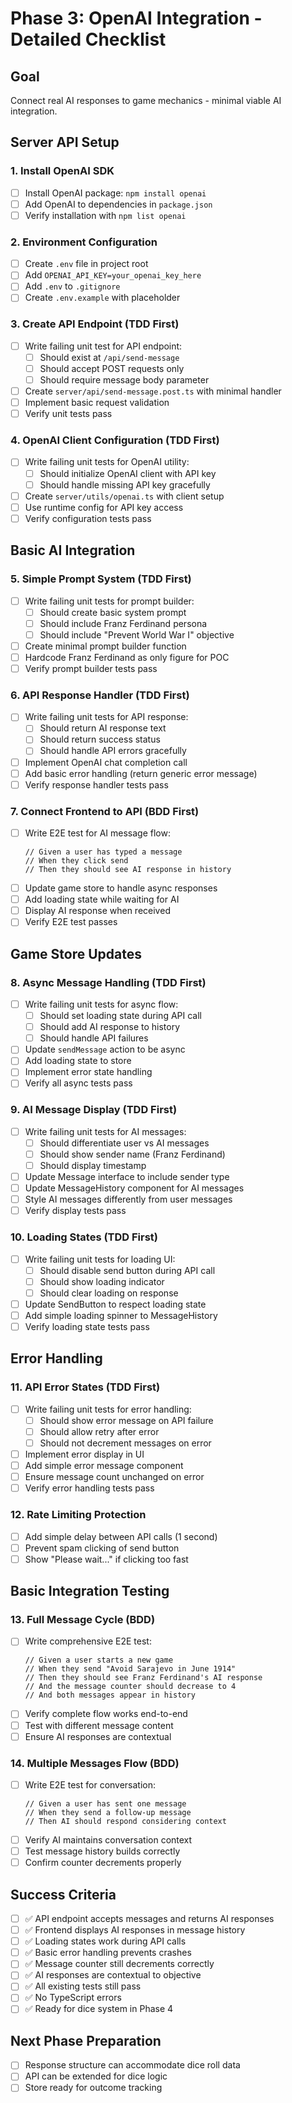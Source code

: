 # Phase 3: OpenAI Integration - Detailed Checklist

## Goal
Connect real AI responses to game mechanics - minimal viable AI integration.

## Server API Setup

### 1. Install OpenAI SDK
- [ ] Install OpenAI package: `npm install openai`
- [ ] Add OpenAI to dependencies in `package.json`
- [ ] Verify installation with `npm list openai`

### 2. Environment Configuration
- [ ] Create `.env` file in project root
- [ ] Add `OPENAI_API_KEY=your_openai_key_here`
- [ ] Add `.env` to `.gitignore`
- [ ] Create `.env.example` with placeholder

### 3. Create API Endpoint (TDD First)
- [ ] Write failing unit test for API endpoint:
  - [ ] Should exist at `/api/send-message`
  - [ ] Should accept POST requests only
  - [ ] Should require message body parameter
- [ ] Create `server/api/send-message.post.ts` with minimal handler
- [ ] Implement basic request validation
- [ ] Verify unit tests pass

### 4. OpenAI Client Configuration (TDD First)
- [ ] Write failing unit tests for OpenAI utility:
  - [ ] Should initialize OpenAI client with API key
  - [ ] Should handle missing API key gracefully
- [ ] Create `server/utils/openai.ts` with client setup
- [ ] Use runtime config for API key access
- [ ] Verify configuration tests pass

## Basic AI Integration

### 5. Simple Prompt System (TDD First)
- [ ] Write failing unit tests for prompt builder:
  - [ ] Should create basic system prompt
  - [ ] Should include Franz Ferdinand persona
  - [ ] Should include "Prevent World War I" objective
- [ ] Create minimal prompt builder function
- [ ] Hardcode Franz Ferdinand as only figure for POC
- [ ] Verify prompt builder tests pass

### 6. API Response Handler (TDD First)
- [ ] Write failing unit tests for API response:
  - [ ] Should return AI response text
  - [ ] Should return success status
  - [ ] Should handle API errors gracefully
- [ ] Implement OpenAI chat completion call
- [ ] Add basic error handling (return generic error message)
- [ ] Verify response handler tests pass

### 7. Connect Frontend to API (BDD First)
- [ ] Write E2E test for AI message flow:
  ```
  // Given a user has typed a message
  // When they click send
  // Then they should see AI response in history
  ```
- [ ] Update game store to handle async responses
- [ ] Add loading state while waiting for AI
- [ ] Display AI response when received
- [ ] Verify E2E test passes

## Game Store Updates

### 8. Async Message Handling (TDD First)
- [ ] Write failing unit tests for async flow:
  - [ ] Should set loading state during API call
  - [ ] Should add AI response to history
  - [ ] Should handle API failures
- [ ] Update `sendMessage` action to be async
- [ ] Add loading state to store
- [ ] Implement error state handling
- [ ] Verify all async tests pass

### 9. AI Message Display (TDD First)
- [ ] Write failing unit tests for AI messages:
  - [ ] Should differentiate user vs AI messages
  - [ ] Should show sender name (Franz Ferdinand)
  - [ ] Should display timestamp
- [ ] Update Message interface to include sender type
- [ ] Update MessageHistory component for AI messages
- [ ] Style AI messages differently from user messages
- [ ] Verify display tests pass

### 10. Loading States (TDD First)
- [ ] Write failing unit tests for loading UI:
  - [ ] Should disable send button during API call
  - [ ] Should show loading indicator
  - [ ] Should clear loading on response
- [ ] Update SendButton to respect loading state
- [ ] Add simple loading spinner to MessageHistory
- [ ] Verify loading state tests pass

## Error Handling

### 11. API Error States (TDD First)
- [ ] Write failing unit tests for error handling:
  - [ ] Should show error message on API failure
  - [ ] Should allow retry after error
  - [ ] Should not decrement messages on error
- [ ] Implement error display in UI
- [ ] Add simple error message component
- [ ] Ensure message count unchanged on error
- [ ] Verify error handling tests pass

### 12. Rate Limiting Protection
- [ ] Add simple delay between API calls (1 second)
- [ ] Prevent spam clicking of send button
- [ ] Show "Please wait..." if clicking too fast

## Basic Integration Testing

### 13. Full Message Cycle (BDD)
- [ ] Write comprehensive E2E test:
  ```
  // Given a user starts a new game
  // When they send "Avoid Sarajevo in June 1914"
  // Then they should see Franz Ferdinand's AI response
  // And the message counter should decrease to 4
  // And both messages appear in history
  ```
- [ ] Verify complete flow works end-to-end
- [ ] Test with different message content
- [ ] Ensure AI responses are contextual

### 14. Multiple Messages Flow (BDD)
- [ ] Write E2E test for conversation:
  ```
  // Given a user has sent one message
  // When they send a follow-up message
  // Then AI should respond considering context
  ```
- [ ] Verify AI maintains conversation context
- [ ] Test message history builds correctly
- [ ] Confirm counter decrements properly

## Success Criteria
- [ ] ✅ API endpoint accepts messages and returns AI responses
- [ ] ✅ Frontend displays AI responses in message history
- [ ] ✅ Loading states work during API calls
- [ ] ✅ Basic error handling prevents crashes
- [ ] ✅ Message counter still decrements correctly
- [ ] ✅ AI responses are contextual to objective
- [ ] ✅ All existing tests still pass
- [ ] ✅ No TypeScript errors
- [ ] ✅ Ready for dice system in Phase 4

## Next Phase Preparation
- [ ] Response structure can accommodate dice roll data
- [ ] API can be extended for dice logic
- [ ] Store ready for outcome tracking
